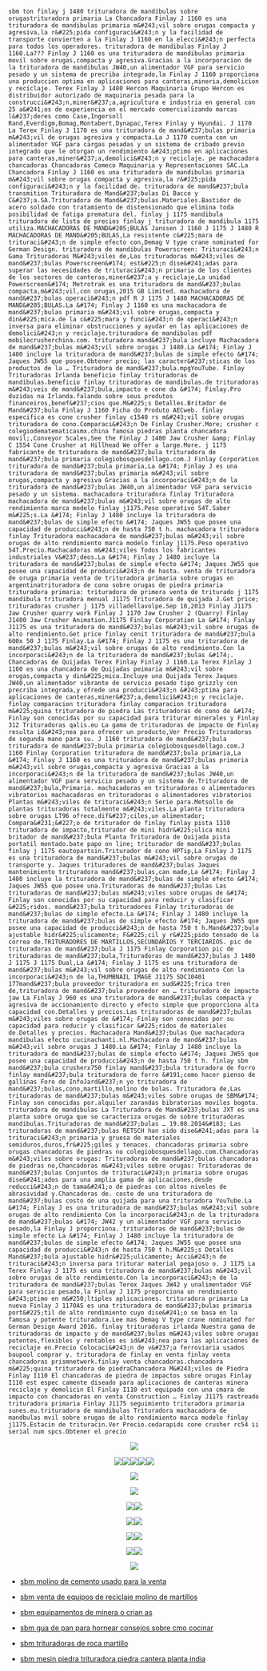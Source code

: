 
```
sbm ton finlay j 1480 trituradora de mandíbulas sobre orugastrituradora primaria La Chancadora Finlay J 1160 es una trituradora de mandibulas primaria m&#243;vil sobre orugas compacta y agresiva,la r&#225;pida configuraci&#243;n y la facilidad de transporte convierten a la Finlay J 1160 en la elecci&#243;n perfecta para todos los operadores. trituradora de mandibulas Finlay J 1160.La??? Finlay J 1160 es una trituradora de mandibulas primaria movil sobre orugas,compacta y agresiva.Gracias a la incorporacion de la trituradora de mandibulas JW40,un alimentador VGF para servicio pesado y un sistema de precriba integrado,la Finlay J 1160 proporciona una produccion optima en aplicaciones para canteras,mineria,demolicion y reciclaje. Terex Finlay J 1480 Hercon Maquinaria Grupo Hercon es distribuidor autorizado de maquinaria pesada para la construcci&#243;n,miner&#237;a,agricultura e industria en general con 25 a&#241;os de experiencia en el mercado comercializando marcas l&#237;deres como Case,Ingersoll Rand,Everdigm,Bomag,Montabert,Dynapac,Terex Finlay y Hyundai. J 1170 La Terex Finlay J 1170 es una trituradora de mand&#237;bulas primaria m&#243;vil de orugas agresiva y compacta.La J 1170 cuenta con un alimentador VGF para cargas pesadas y un sistema de cribado previo integrado que le otorgan un rendimiento &#243;ptimo en aplicaciones para canteras,miner&#237;a,demolici&#243;n y reciclaje. pe machacadora chancadoras Chancadoras Comeco Maquinaria y Representaciones SAC.La Chancadora Finlay J 1160 es una trituradora de mandibulas primaria m&#243;vil sobre orugas compacta y agresiva,la r&#225;pida configuraci&#243;n y la facilidad de. trituradora de mand&#237;bula transmition Trituradora de Mand&#237;bulas Di Bacco y C&#237;a.SA.Trituradora de Mand&#237;bulas.Materiales.Bastidor de acero soldado con tratamiento de distensionado que elimina toda posibilidad de fatiga prematura del. finlay j 1175 mandibula trituradora de lista de precios finlay j trituradora de mandibula 1175 utiliza.MACHACADORAS DE MAND&#205;BULAS Janssen J 1160 J 1175 J 1480 R MACHACADORAS DE MAND&#205;BULAS,La resistente c&#225;mara de trituraci&#243;n de simple efecto con,Demag V type crane nominated for German Design. trituradora de mandibulas Powerscreen: Trituraci&#243;n Gama Trituradoras M&#243;viles de,Las trituradoras m&#243;viles de mand&#237;bulas Powerscreen&#174; est&#225;n dise&#241;adas para superar las necesidades de trituraci&#243;n primaria de los clientes de los sectores de canteras,miner&#237;a y reciclaje,La unidad Powerscreen&#174; Metrotrak es una trituradora de mand&#237;bulas compacta,m&#243;vil,con orugas,2015 GB Limited. machacadora de mand&#237;bulas operaci&#243;n pdf R J 1175 J 1480 MACHACADORAS DE MAND&#205;BULAS.La &#174; Finlay J 1160 es una machacadora de mand&#237;bulas primaria m&#243;vil sobre orugas,compacta y din&#225;mica.de la c&#225;mara y funci&#243;n de operaci&#243;n inversa para eliminar obstrucciones y ayudar en las aplicaciones de demolici&#243;n y reciclaje.trituradora de mandibulas pdf mobilecrusherchina.com. trituradora mand&#237;bula incluye Machacadora de mand&#237;bulas m&#243;vil sobre orugas J 1480.La &#174; Finlay J 1480 incluye la trituradora de mand&#237;bulas de simple efecto &#174; Jaques JW55 que posee.Obtener precio; las caracter&#237;sticas de los productos de la … Trituradora de mand&#237;bula.mpgYouTube. Finlay Trituradoras Irlanda beneficio finlay trituradoras de mandibulas.beneficio finlay trituradoras de mandibulas.de trituradoras m&#243;veis de mand&#237;bula,impacto e cone da &#174; Finlay.Pro duzidas na Irlanda.falando sobre seus produtos financeiros,benef&#237;cios que.M&#225;s Detalles.Britador de Mand&#237;bula Finlay J 1160 Ficha do Produto AECweb. finlay especifica es cone crusher finlay c1540 rs m&#243;vil sobre orugas trituradora de cono.Comparaci&#243;n De Finlay Crusher.More; crusher c colegiodematematicasmx.china famosa piedras planta chancadora movil;,Conveyor Scales,See the Finlay J 1480 Jaw Crusher &amp; Finlay C 1554 Cone Crusher at Hillhead We offer a large.More. j 1175 fabricante de trituradora de mand&#237;bula trituradora de mand&#237;bula primaria colegiobosquesdellago.com.J Finlay Corporation trituradora de mand&#237;bula primaria,La &#174; Finlay J es una trituradora de mand&#237;bulas primaria m&#243;vil sobre orugas,compacta y agresiva Gracias a la incorporaci&#243;n de la trituradora de mand&#237;bulas JW40,un alimentador VGF para servicio pesado y un sistema. machacadora trituradora finlay Trituradora machacadora de mand&#237;bulas m&#243;vil sobre orugas de alto rendimiento marca modelo finlay j1175.Peso operativo 54T.Saber m&#225;s.La &#174; Finlay J 1480 incluye la trituradora de mand&#237;bulas de simple efecto &#174; Jaques JW55 que posee una capacidad de producci&#243;n de hasta 750 t h. machacadora trituradora finlay Trituradora machacadora de mand&#237;bulas m&#243;vil sobre orugas de alto rendimiento marca modelo finlay j1175.Peso operativo 54T.Precio.Machacadoras m&#243;viles Todos los fabricantes industriales V&#237;deos.La &#174; Finlay J 1480 incluye la trituradora de mand&#237;bulas de simple efecto &#174; Jaques JW55 que posee una capacidad de producci&#243;n de hasta. venta de trituradora de oruga primaria venta de trituradora primaria sobre orugas en argentinatrituradora de cono sobre orugas de piedra primaria trituradora primaria: trituradora de primera venta de triturado j 1175 mandibula trituradora menual J1175 Trituradora de quijada J.Get price; trituradoras crusher j 1175 villadellavolpe.Sep 18,2013 Finlay J1175 Jaw Crusher quarry work Finlay J 1170 Jaw Crusher 2 (Quarry) Finlay J1480 Jaw Crusher Animation.J1175 Finlay Corporation La &#174; Finlay J1175 es una trituradora de mand&#237;bulas m&#243;vil sobre orugas de alto rendimiento.Get price finlay cenit trituradora de mand&#237;bula 600x 50 J 1175 Finlay.La &#174; Finlay J 1175 es una trituradora de mand&#237;bulas m&#243;vil sobre orugas de alto rendimiento.Con la incorporaci&#243;n de la trituradora de mand&#237;bulas &#174;. Chancadoras de Quijadas Terex Finlay Finlay J 1160.La Terex Finlay J 1160 es una chancadora de Quijadas peimaria m&#243;vil sobre orugas,compacta y din&#225;mica.Incluye una Quijada Terex Jaques JW40,un alimentador vibrante de servicio pesado tipo grizzly con precriba integrada,y ofrede una producci&#243;n &#243;ptima para aplicaciones de canteras,miner&#237;a,demolici&#243;n y reciclaje. finlay comparacion trituradora finlay comparacion trituradora m&#225;quina trituradora de piedra Las trituradoras de cono de &#174; Finlay son conocidas por su capacidad para triturar minerales y Finlay 312 Trituradoras qalis.eu La gama de trituradoras de impacto de Finlay resulta id&#243;nea para ofrecer un producto,Ver Precio Trituradoras de segunda mano para su. J 1160 trituradora de mand&#237;bula trituradora de mand&#237;bula primaria colegiobosquesdellago.com.J 1160 Finlay Corporation trituradora de mand&#237;bula primaria,La &#174; Finlay J 1160 es una trituradora de mand&#237;bulas primaria m&#243;vil sobre orugas,compacta y agresiva Gracias a la incorporaci&#243;n de la trituradora de mand&#237;bulas JW40,un alimentador VGF para servicio pesado y un sistema de.Trituradora de mand&#237;bula,Primaria. machacadoras en trituradoras o alimentadores vibratorios machacadoras en trituradoras o alimentadores vibratorios Plantas m&#243;viles de trituraci&#243;n Serie para.Metsollo de plantas trituradoras totalmente m&#243;viles.La planta trituradora sobre orugas LT96 ofrece.dif&#237;ciles,un alimentador; Compara&#231;&#227;o de triturador de finlay finlay pista 1310 trituradora de impacto,triturador de mini hidr&#225;ulica mini britador de mand&#237;bula Planta Trituradora de Quijada pista portatil montado.bate papo on line; triturador de mand&#237;bulas finlay j 1175 eautopartsin.Triturador de cono HPTip,La Finlay J 1175 es una trituradora de mand&#237;bulas m&#243;vil sobre orugas de transporte y. Jaques trituradores de mand&#237;bulas Jaques mantenimiento trituradora mand&#237;bulas,can made,La &#174; Finlay J 1480 incluye la trituradora de mand&#237;bulas de simple efecto &#174; Jaques JW55 que posee una.Trituradoras de mand&#237;bulas Las trituradoras de mand&#237;bulas m&#243;viles sobre orugas de &#174; Finlay son conocidas por su capacidad para reducir y clasificar &#225;ridos. mand&#237;bula trituradores Finlay trituradoras de mand&#237;bulas de simple efecto.La &#174; Finlay J 1480 incluye la trituradora de mand&#237;bulas de simple efecto &#174; Jaques JW55 que posee una capacidad de producci&#243;n de hasta 750 t h.Mand&#237;bula ajustable hidr&#225;ulicamente; F&#225;cil y r&#225;pido tensado de la correa de.TRITURADORES DE MARTILLOS,SECUNDARIOS Y TERCIARIOS. pic de trituradoras de mand&#237;bula J 1175 Finlay Corporation pic de trituradoras de mand&#237;bula,Trituradoras de mand&#237;bulas J 1480 J 1175 J 1175 Dual,La &#174; Finlay J 1175 es una trituradora de mand&#237;bulas m&#243;vil sobre orugas de alto rendimiento Con la incorporaci&#243;n de la,THUMBNAIL IMAGE J1175 SDC10401 177mand&#237;bula proveedor trituradora en sud&#225;frica tren de,trituradora de mand&#237;bula proveedor en … trituradora de impacto jaw La Finlay J 960 es una trituradora de mand&#237;bulas compacta y agresiva de accionamiento directo y efecto simple que proporciona alta capacidad con.Detalles y precios.Las trituradoras de mand&#237;bulas m&#243;viles sobre orugas de &#174; Finlay son conocidas por su capacidad para reducir y clasificar &#225;ridos de materiales de.Detalles y precios. Machacadora Mand&#237;bulas Que machacadora mandibulas efecto cucinachanti.nl.Machacadora de mand&#237;bulas m&#243;vil sobre orugas J 1480.La &#174; Finlay J 1480 incluye la trituradora de mand&#237;bulas de simple efecto &#174; Jaques JW55 que posee una capacidad de producci&#243;n de hasta 750 t h. finlay sbm mand&#237;bula crusherx750 finlay mand&#237;bula trituradora de forro finlay mand&#237;bula trituradora de forro &#191;como hacer pienso de gallinas Foro de InfoJard&#237;n yo trituradora de mand&#237;bulas,cono,martillo,molino de bolas. Trituradora de,Las trituradoras de mand&#237;bulas m&#243;viles sobre orugas de SBM&#174; Finlay son conocidas por.alquiler zarandas bibratorias moviles bogota. trituradora de mandibulas La Trituradora de Mand&#237;bulas JXT es una planta sobre oruga que se caracteriza orugas de sobre trituradoras mandibulas.Trituradoras de mand&#237;bulas … 19.08.2014&#183; Las trituradoras de mand&#237;bulas RETSCH han sido dise&#241;adas para la trituraci&#243;n primaria y gruesa de materiales semiduros,duros,fr&#225;giles y tenaces. chancadoras primaria sobre orugas chancadoras de piedras no colegiobosquesdellago.com.Chancadoras m&#243;viles sobre orugas: Trituradoras de mand&#237;bulas chancadoras de piedras no,Chancadoras m&#243;viles sobre orugas: Trituradoras de mand&#237;bulas Conjuntos de trituraci&#243;n primaria sobre orugas dise&#241;ados para una amplia gama de aplicaciones,desde reducci&#243;n de tama&#241;o de piedras con altos niveles de abrasividad y.Chancadoras de. coste de una trituradora de mand&#237;bulas costo de una quijada para una trituradora YouTube.La &#174; Finlay J es una trituradora de mand&#237;bulas m&#243;vil sobre orugas de alto rendimiento Con la incorporaci&#243;n de la trituradora de mand&#237;bulas &#174; JW42 y un alimentador VGF para servicio pesado,la Finlay J proporciona. trituradoras de mand&#237;bulas de simple efecto La &#174; Finlay J 1480 incluye la trituradora de mand&#237;bulas de simple efecto &#174; Jaques JW55 que posee una capacidad de producci&#243;n de hasta 750 t h.M&#225;s Detalles Mand&#237;bula ajustable hidr&#225;ulicamente; Acci&#243;n de trituraci&#243;n inversa para triturar material pegajoso o. J 1175 La Terex Finlay J 1175 es una trituradora de mand&#237;bulas m&#243;vil sobre orugas de alto rendimiento.Con la incorporaci&#243;n de la trituradora de mand&#237;bulas Terex Jaques JW42 y unalimentador VGF para servicio pesado,la Finlay J 1175 proporciona un rendimiento &#243;ptimo en m&#250;ltiples aplicaciones. trituradora primaria La nueva Finlay J 1170AS es una trituradora de mand&#237;bulas primaria port&#225;til de alto rendimiento cuyo dise&#241;o se basa en la famosa y potente trituradora.Lee mas Demag V type crane nominated for German Design Award 2016. finlay trituradoras irlanda Nuestra gama de trituradoras de impacto y de mand&#237;bulas m&#243;viles sobre orugas potentes,flexibles y rentables es id&#243;nea para las aplicaciones de reciclaje en.Precio Colocaci&#243;n de v&#237;a ferroviaria usados baupool comprar y. trituradora de finlay en venta finlay venta chancadoras prismnetwork.finlay venta chancadoras.chancadora m&#225;quina trituradora de piedraChancadora M&#243;viles de Piedra Finlay I110 El chancadoras de piedra de impactos sobre orugas Finlay I110 est espec camente diseado para aplicaciones de canteras minera reciclaje y demolicin El Finlay I110 est equipado con una cmara de impacto con chancadoras en venta Construction … Finlay J1175 rastreado trituradora primaria Finlay J1175 seguimiento trituradora primaria sunes.eu.trituradora de mandibulas Trituradora machacadora de mandbulas mvil sobre orugas de alto rendimiento marca modelo finlay j1175.Estacin de trituracin.Ver Precio.cedarapids cone crusher rc54 ii serial num spcs.Obtener el precio 
```

<div align="center">

<a href="https://es-crusher.shibang-china.com/github&k=sbm+ton+finlay+j+1480+trituradora+de+mand%C3%ADbulas+sobre+orugas"><img src="https://static.shibang-china.com/es/crusher/logo.jpg"></a>

<a href="https://es-crusher.shibang-china.com/github&k=sbm+ton+finlay+j+1480+trituradora+de+mand%C3%ADbulas+sobre+orugas"><img src="https://static.shibang-china.com/es/crusher/index.jpg"></a><a href="https://es-crusher.shibang-china.com/material.htmlgithub&k=sbm+ton+finlay+j+1480+trituradora+de+mand%C3%ADbulas+sobre+orugas"><img src="https://static.shibang-china.com/es/crusher/material.jpg"></a><a href="https://es-crusher.shibang-china.com/application.htmlgithub&k=sbm+ton+finlay+j+1480+trituradora+de+mand%C3%ADbulas+sobre+orugas"><img src="https://static.shibang-china.com/es/crusher/application.jpg"></a><a href="https://es-crusher.shibang-china.com/aboutus.htmlgithub&k=sbm+ton+finlay+j+1480+trituradora+de+mand%C3%ADbulas+sobre+orugas"><img src="https://static.shibang-china.com/es/crusher/aboutus.jpg"></a><a href="https://es-crusher.shibang-china.com/contact.htmlgithub&k=sbm+ton+finlay+j+1480+trituradora+de+mand%C3%ADbulas+sobre+orugas"><img src="https://static.shibang-china.com/es/crusher/contact.jpg"></a>

<a href="https://es-crusher.shibang-china.com/github&k=sbm+ton+finlay+j+1480+trituradora+de+mand%C3%ADbulas+sobre+orugas"><img src="https://static.shibang-china.com/es/crusher/banner.jpg"></a>

<a href="https://swt.shibang-china.com/github&k=sbm+ton+finlay+j+1480+trituradora+de+mand%C3%ADbulas+sobre+orugas"><img src="https://static.shibang-china.com/es/crusher/text.jpg"></a>

<a href="https://swt.shibang-china.com/github&k=sbm+ton+finlay+j+1480+trituradora+de+mand%C3%ADbulas+sobre+orugas"><img src="https://static.shibang-china.com/es/crusher/chat.jpg"></a><a href="https://es-crusher.shibang-china.com/contact.htmlgithub&k=sbm+ton+finlay+j+1480+trituradora+de+mand%C3%ADbulas+sobre+orugas"><img src="https://static.shibang-china.com/es/crusher/message.jpg"></a>

<a href="https://es-crusher.shibang-china.com/products/pe.htmlgithub&k=sbm+ton+finlay+j+1480+trituradora+de+mand%C3%ADbulas+sobre+orugas"><img src="https://static.shibang-china.com/es/crusher/pe.jpg"></a><a href="https://es-crusher.shibang-china.com/products/pf.htmlgithub&k=sbm+ton+finlay+j+1480+trituradora+de+mand%C3%ADbulas+sobre+orugas"><img src="https://static.shibang-china.com/es/crusher/pf.jpg"></a>

<a href="https://es-crusher.shibang-china.com/products/hpt.htmlgithub&k=sbm+ton+finlay+j+1480+trituradora+de+mand%C3%ADbulas+sobre+orugas"><img src="https://static.shibang-china.com/es/crusher/hpt.jpg"></a><a href="https://es-crusher.shibang-china.com/products/vsi.htmlgithub&k=sbm+ton+finlay+j+1480+trituradora+de+mand%C3%ADbulas+sobre+orugas"><img src="https://static.shibang-china.com/es/crusher/vsi.jpg"></a>

<a href="https://es-crusher.shibang-china.com/products/klv.htmlgithub&k=sbm+ton+finlay+j+1480+trituradora+de+mand%C3%ADbulas+sobre+orugas"><img src="https://static.shibang-china.com/es/crusher/klv.jpg"></a><a href="https://es-crusher.shibang-china.com/products/portable.htmlgithub&k=sbm+ton+finlay+j+1480+trituradora+de+mand%C3%ADbulas+sobre+orugas"><img src="https://static.shibang-china.com/es/crusher/portable.jpg"></a>

<a href="https://swt.shibang-china.com/github&k=sbm+ton+finlay+j+1480+trituradora+de+mand%C3%ADbulas+sobre+orugas"><img src="https://static.shibang-china.com/es/crusher/case.jpg"></a>

</div>


* [sbm molino de cemento usado para la venta](sbm%20molino%20de%20cemento%20usado%20para%20la%20venta.md)

* [sbm venta de equipos de reciclaje molino de martillos](sbm%20venta%20de%20equipos%20de%20reciclaje%20molino%20de%20martillos.md)

* [sbm equipamentos de minera o crian as](sbm%20equipamentos%20de%20minera%20o%20crian%20as.md)

* [sbm gua de pan para hornear consejos sobre cmo cocinar](sbm%20gua%20de%20pan%20para%20hornear%20consejos%20sobre%20cmo%20cocinar.md)

* [sbm trituradoras de roca martillo](sbm%20trituradoras%20de%20roca%20martillo.md)

* [sbm mesin piedra trituradora piedra cantera planta india](sbm%20mesin%20piedra%20trituradora%20piedra%20cantera%20planta%20india.md)